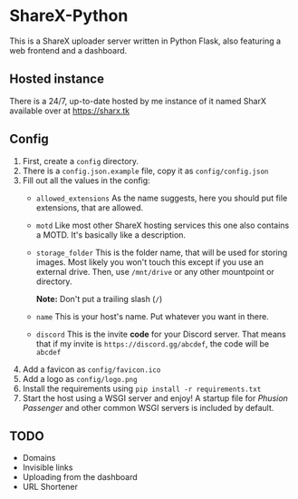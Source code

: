 # ShareX-Python
This is a ShareX uploader server written in Python Flask, also featuring a web frontend and a dashboard.
## Hosted instance
There is a 24/7, up-to-date hosted by me instance of it named SharX available over at https://sharx.tk
## Config
1. First, create a `config` directory.
2. There is a `config.json.example` file, copy it as `config/config.json`
3. Fill out all the values in the config:
    - `allowed_extensions`
        As the name suggests, here you should put file extensions, that are allowed.
    - `motd`
        Like most other ShareX hosting services this one also contains a MOTD. It's basically like a description.
    - `storage_folder`
        This is the folder name, that will be used for storing images. Most likely you won't touch this except if you use an external drive. Then, use `/mnt/drive` or any other mountpoint or directory.

        **Note:** Don't put a trailing slash (`/`)
    - `name`
        This is your host's name. Put whatever you want in there.
    - `discord`
        This is the invite **code** for your Discord server. That means that if my invite is `https://discord.gg/abcdef`, the code will be `abcdef`
4. Add a favicon as `config/favicon.ico`
5. Add a logo as `config/logo.png`
6. Install the requirements using `pip install -r requirements.txt`
7. Start the host using a WSGI server and enjoy! A startup file for *Phusion Passenger* and other common WSGI servers is included by default.

## TODO
- Domains
- Invisible links
- Uploading from the dashboard
- URL Shortener
